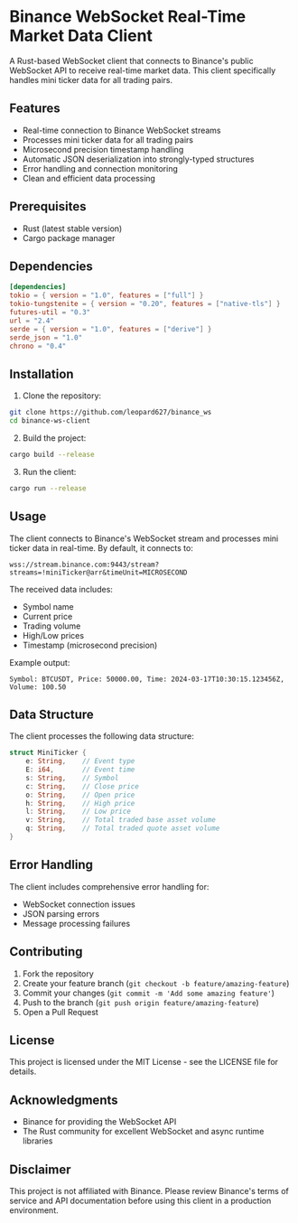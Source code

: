 # Binance WebSocket Real-Time Market Data Client

A Rust-based WebSocket client that connects to Binance's public WebSocket API to receive real-time market data. This client specifically handles mini ticker data for all trading pairs.

## Features

- Real-time connection to Binance WebSocket streams
- Processes mini ticker data for all trading pairs
- Microsecond precision timestamp handling
- Automatic JSON deserialization into strongly-typed structures
- Error handling and connection monitoring
- Clean and efficient data processing

## Prerequisites

- Rust (latest stable version)
- Cargo package manager

## Dependencies

```toml
[dependencies]
tokio = { version = "1.0", features = ["full"] }
tokio-tungstenite = { version = "0.20", features = ["native-tls"] }
futures-util = "0.3"
url = "2.4"
serde = { version = "1.0", features = ["derive"] }
serde_json = "1.0"
chrono = "0.4"
```

## Installation

1. Clone the repository:
```bash
git clone https://github.com/leopard627/binance_ws
cd binance-ws-client
```

2. Build the project:
```bash
cargo build --release
```

3. Run the client:
```bash
cargo run --release
```

## Usage

The client connects to Binance's WebSocket stream and processes mini ticker data in real-time. By default, it connects to:
```
wss://stream.binance.com:9443/stream?streams=!miniTicker@arr&timeUnit=MICROSECOND
```

The received data includes:
- Symbol name
- Current price
- Trading volume
- High/Low prices
- Timestamp (microsecond precision)

Example output:
```
Symbol: BTCUSDT, Price: 50000.00, Time: 2024-03-17T10:30:15.123456Z, Volume: 100.50
```

## Data Structure

The client processes the following data structure:

```rust
struct MiniTicker {
    e: String,    // Event type
    E: i64,       // Event time
    s: String,    // Symbol
    c: String,    // Close price
    o: String,    // Open price
    h: String,    // High price
    l: String,    // Low price
    v: String,    // Total traded base asset volume
    q: String,    // Total traded quote asset volume
}
```

## Error Handling

The client includes comprehensive error handling for:
- WebSocket connection issues
- JSON parsing errors
- Message processing failures

## Contributing

1. Fork the repository
2. Create your feature branch (`git checkout -b feature/amazing-feature`)
3. Commit your changes (`git commit -m 'Add some amazing feature'`)
4. Push to the branch (`git push origin feature/amazing-feature`)
5. Open a Pull Request

## License

This project is licensed under the MIT License - see the LICENSE file for details.

## Acknowledgments

- Binance for providing the WebSocket API
- The Rust community for excellent WebSocket and async runtime libraries

## Disclaimer

This project is not affiliated with Binance. Please review Binance's terms of service and API documentation before using this client in a production environment.

